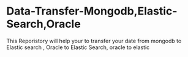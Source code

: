 # Data-Transfer-Mongodb,Elastic-Search,Oracle


This Reporistory will help your to transfer your date from mongodb to Elastic search , Oracle to Elastic Search, oracle to elastic
